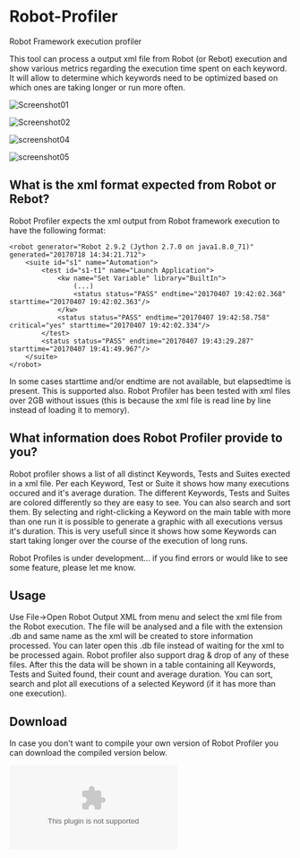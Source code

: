 # Robot-Profiler
Robot Framework execution profiler

This tool can process a output xml file from Robot (or Rebot) execution and show various metrics regarding the execution time spent on each keyword. It will allow
to determine which keywords need to be optimized based on which ones are taking longer or run more often.

![Screenshot01](https://user-images.githubusercontent.com/13609585/29005913-c95aff5e-7add-11e7-91f2-8bc9643bcacb.png)

![Screenshot02](https://user-images.githubusercontent.com/13609585/29005915-c95bec2a-7add-11e7-931f-1ccfa0c977d5.png)

![screenshot04](https://user-images.githubusercontent.com/13609585/48583807-ff393f80-e91f-11e8-94d7-249d4d302961.png)

![screenshot05](https://user-images.githubusercontent.com/13609585/48583816-052f2080-e920-11e8-8156-356272cd555b.png)

## What is the xml format expected from Robot or Rebot?

Robot Profiler expects the xml output from Robot framework execution to have the following format:

	<robot generator="Robot 2.9.2 (Jython 2.7.0 on java1.8.0_71)" generated="20170718 14:34:21.712">
		<suite id="s1" name="Automation">
			<test id="s1-t1" name="Launch Application">
				<kw name="Set Variable" library="BuiltIn">
					(...)
					<status status="PASS" endtime="20170407 19:42:02.368" starttime="20170407 19:42:02.363"/>
				</kw>
				<status status="PASS" endtime="20170407 19:42:58.758" critical="yes" starttime="20170407 19:42:02.334"/>
			</test>
			<status status="PASS" endtime="20170407 19:43:29.287" starttime="20170407 19:41:49.967"/>
		</suite>
	</robot>

In some cases starttime and/or endtime are not available, but elapsedtime is present. This is supported also. 
Robot Profiler has been tested with xml files over 2GB without issues (this is because the xml file is read line by line instead of loading it to memory).

## What information does Robot Profiler provide to you?
Robot profiler shows a list of all distinct Keywords, Tests and Suites exected in a xml file. Per each Keyword, Test or Suite it shows how many executions occured and it's average duration.
The different Keywords, Tests and Suites are colored differently so they are easy to see. You can also search and sort them. 
By selecting and right-clicking a Keyword on the main table with more than one run it is possible to generate a graphic with all executions versus it's duration. This
is very usefull since it shows how some Keywords can start taking longer over the course of the execution of long runs.


Robot Profiles is under development... if you find errors or would like to see some feature, please let me know. 

## Usage

Use File->Open Robot Output XML from menu and select the xml file from the Robot execution. The file will be analysed and a file with the extension .db and same name 
as the xml will be created to store information processed. You can later open this .db file instead of waiting for the xml to be processed again. Robot profiler also support drag & drop of any of these files.
After this the data will be shown in a table containing all Keywords, Tests and Suited found, their count and average duration. You can sort, search and plot all executions of a selected 
Keyword (if it has more than one execution).

## Download
In case you don't want to compile your own version of Robot Profiler you can download the compiled version below.

![Robot Profiler v0.0.0.9.zip](https://github.com/im2geek4you/Robot-Profiler/files/2587107/Robot.Profiler.v0.0.0.9.zip)
